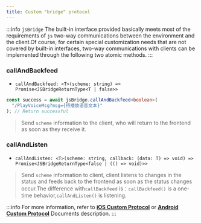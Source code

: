 ```yaml
---
title: Custom "bridge" protocol
---
```


:::info
`jsBridge` The built-in interface provided basically meets most of the requirements of `js` two-way communications between the environment and the client.Of course, for certain special customization needs that are not covered by built-in interfaces, two-way communications with clients can be implemented through the following two atomic methods.
:::

### callAndBackfeed

- `callAndBackfeed: <T>(scheme: string) => Promise<JSBridgeReturnType<T | false>>`

```ts title="示例"
const success = await jsBridge.callAndBackfeed<boolean>(
  "/PlayVoiceMsg?msg={待播放语音文本}"
); // Return successful
```

> Send `scheme` information to the client, who will return to the frontend as soon as they receive it.

### callAndListen

- `callAndListen: <T>(scheme: string, callback: (data: T) => void) => Promise<JSBridgeReturnType<false | (() => void)>>`

> Send `scheme` information to client, client listens to changes in the status and feeds back to the frontend as soon as the status changes occur.The difference with`callBackfeed` is：`callBackfeed()` is a one-time behavior,`callAndListen()` is listening.

:::info
For more information, refer to **[iOS Custom Protocol](../app/iOS.md#callandbackfeed)** or **[Android Custom Protocol](../app/Android.md#callandbackfeed)** Documents description.
:::
